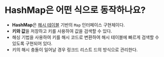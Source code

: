 # HashMap은 어떤 식으로 동작하나요?

- **HashMap**은 [해시 테이블](https://github.com/genesis12345678/TIL/blob/main/dataStructure/linear/hash/hash.md#%ED%95%B4%EC%8B%9Chash) 기반의
    `Map` 인터페이스 구현체이다.
- **키와 값**을 저장하고 키를 사용하여 값을 검색할 수 있다.
- 해싱 기법을 사용하여 키를 해시 코드로 변환하여 해시 테이블에 빠르게 검색할 수 있도록 구현되어 있다.
- 키의 해시 충돌이 일어날 경우 링크드 리스트 드의 방식으로 관리한다.